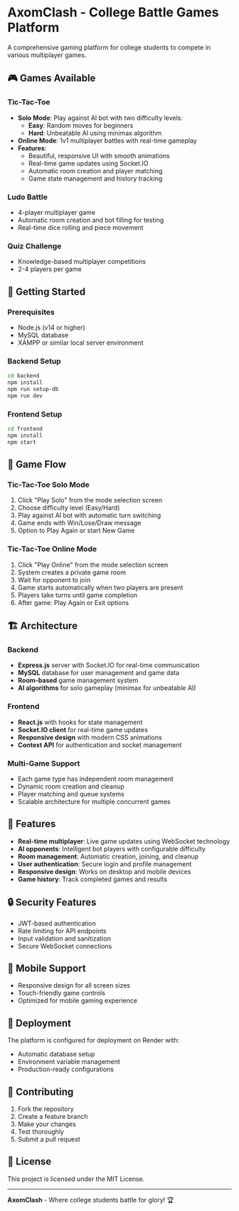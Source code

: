 # AxomClash - College Battle Games Platform

A comprehensive gaming platform for college students to compete in various multiplayer games.

## 🎮 Games Available

### Tic-Tac-Toe
- **Solo Mode**: Play against AI bot with two difficulty levels:
  - **Easy**: Random moves for beginners
  - **Hard**: Unbeatable AI using minimax algorithm
- **Online Mode**: 1v1 multiplayer battles with real-time gameplay
- **Features**:
  - Beautiful, responsive UI with smooth animations
  - Real-time game updates using Socket.IO
  - Automatic room creation and player matching
  - Game state management and history tracking

### Ludo Battle
- 4-player multiplayer game
- Automatic room creation and bot filling for testing
- Real-time dice rolling and piece movement

### Quiz Challenge
- Knowledge-based multiplayer competitions
- 2-4 players per game



## 🚀 Getting Started

### Prerequisites
- Node.js (v14 or higher)
- MySQL database
- XAMPP or similar local server environment

### Backend Setup
```bash
cd backend
npm install
npm run setup-db
npm run dev
```

### Frontend Setup
```bash
cd frontend
npm install
npm start
```

## 🔧 Game Flow

### Tic-Tac-Toe Solo Mode
1. Click "Play Solo" from the mode selection screen
2. Choose difficulty level (Easy/Hard)
3. Play against AI bot with automatic turn switching
4. Game ends with Win/Lose/Draw message
5. Option to Play Again or start New Game

### Tic-Tac-Toe Online Mode
1. Click "Play Online" from the mode selection screen
2. System creates a private game room
3. Wait for opponent to join
4. Game starts automatically when two players are present
5. Players take turns until game completion
6. After game: Play Again or Exit options

## 🏗️ Architecture

### Backend
- **Express.js** server with Socket.IO for real-time communication
- **MySQL** database for user management and game data
- **Room-based** game management system
- **AI algorithms** for solo gameplay (minimax for unbeatable AI)

### Frontend
- **React.js** with hooks for state management
- **Socket.IO client** for real-time game updates
- **Responsive design** with modern CSS animations
- **Context API** for authentication and socket management

### Multi-Game Support
- Each game type has independent room management
- Dynamic room creation and cleanup
- Player matching and queue systems
- Scalable architecture for multiple concurrent games

## 🎯 Features

- **Real-time multiplayer**: Live game updates using WebSocket technology
- **AI opponents**: Intelligent bot players with configurable difficulty
- **Room management**: Automatic creation, joining, and cleanup
- **User authentication**: Secure login and profile management
- **Responsive design**: Works on desktop and mobile devices
- **Game history**: Track completed games and results

## 🔒 Security Features

- JWT-based authentication
- Rate limiting for API endpoints
- Input validation and sanitization
- Secure WebSocket connections

## 📱 Mobile Support

- Responsive design for all screen sizes
- Touch-friendly game controls
- Optimized for mobile gaming experience

## 🚀 Deployment

The platform is configured for deployment on Render with:
- Automatic database setup
- Environment variable management
- Production-ready configurations

## 🤝 Contributing

1. Fork the repository
2. Create a feature branch
3. Make your changes
4. Test thoroughly
5. Submit a pull request

## 📄 License

This project is licensed under the MIT License.

---

**AxomClash** - Where college students battle for glory! 🏆
